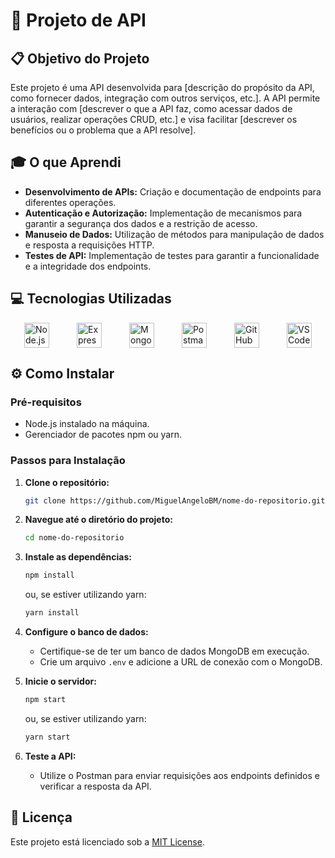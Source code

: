 # 🚀 Projeto de API

## 📋 Objetivo do Projeto
Este projeto é uma API desenvolvida para [descrição do propósito da API, como fornecer dados, integração com outros serviços, etc.]. A API permite a interação com [descrever o que a API faz, como acessar dados de usuários, realizar operações CRUD, etc.] e visa facilitar [descrever os benefícios ou o problema que a API resolve].

## 🎓 O que Aprendi
- **Desenvolvimento de APIs:** Criação e documentação de endpoints para diferentes operações.
- **Autenticação e Autorização:** Implementação de mecanismos para garantir a segurança dos dados e a restrição de acesso.
- **Manuseio de Dados:** Utilização de métodos para manipulação de dados e resposta a requisições HTTP.
- **Testes de API:** Implementação de testes para garantir a funcionalidade e a integridade dos endpoints.

## 💻 Tecnologias Utilizadas
<div style="display: flex; justify-content: space-around; align-items: center;">

  <!-- Node.js -->
  <a href="https://nodejs.org/" target="_blank">
    <img src="https://cdn.jsdelivr.net/gh/devicons/devicon/icons/nodejs/nodejs-original.svg" alt="Node.js" width="40" height="40"/>
  </a>

  <!-- Express.js -->
  <a href="https://expressjs.com/" target="_blank">
    <img src="https://cdn.jsdelivr.net/gh/devicons/devicon/icons/express/express-original.svg" alt="Express.js" width="40" height="40"/>
  </a>

  <!-- MongoDB -->
  <a href="https://www.mongodb.com/" target="_blank">
    <img src="https://cdn.jsdelivr.net/gh/devicons/devicon/icons/mongodb/mongodb-original.svg" alt="MongoDB" width="40" height="40"/>
  </a>

  <!-- Postman -->
  <a href="https://www.postman.com/" target="_blank">
    <img src="https://cdn.jsdelivr.net/gh/devicons/devicon/icons/postman/postman-original.svg" alt="Postman" width="40" height="40"/>
  </a>

  <!-- GitHub -->
  <a href="https://github.com/" target="_blank">
    <img src="https://cdn.jsdelivr.net/gh/devicons/devicon/icons/github/github-original.svg" alt="GitHub" width="40" height="40"/>
  </a>
   <!-- VS Code -->
  <a href="https://code.visualstudio.com/" target="_blank">
    <img src="https://cdn.jsdelivr.net/gh/devicons/devicon/icons/vscode/vscode-original.svg" alt="VS Code" width="40" height="40"/>
  </a>

</div>

## ⚙️ Como Instalar

### Pré-requisitos
- Node.js instalado na máquina.
- Gerenciador de pacotes npm ou yarn.

### Passos para Instalação

1. **Clone o repositório:**

    ```bash
    git clone https://github.com/MiguelAngeloBM/nome-do-repositorio.git
    ```

2. **Navegue até o diretório do projeto:**

    ```bash
    cd nome-do-repositorio
    ```

3. **Instale as dependências:**

    ```bash
    npm install
    ```

    ou, se estiver utilizando yarn:

    ```bash
    yarn install
    ```

4. **Configure o banco de dados:**
   - Certifique-se de ter um banco de dados MongoDB em execução.
   - Crie um arquivo `.env` e adicione a URL de conexão com o MongoDB.

5. **Inicie o servidor:**

    ```bash
    npm start
    ```

    ou, se estiver utilizando yarn:

    ```bash
    yarn start
    ```

6. **Teste a API:**
   - Utilize o Postman para enviar requisições aos endpoints definidos e verificar a resposta da API.


## 📄 Licença
Este projeto está licenciado sob a [MIT License](LICENSE).


